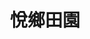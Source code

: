---
title: "悅鄉田園"
description: "悅鄉田園"
layout: shop
keywords:
  - 美食競賽
  - 台灣美食
  - 美食精選
datePublished: "2025-06-30"
dateModified: "2025-07-06"
city: "新竹縣"
district: "峨眉鄉"
address: "新竹縣峨眉鄉竹49鄉道"
phone: "035800576"
geo: "24.685387154382493, 121.01047050321395"
google_map: "https://maps.app.goo.gl/wD4hkeVqwrR5Yc8G9"
footinder: "https://footinder.com.tw/%E6%96%B0%E7%AB%B9%E7%B8%A3%E5%B3%A8%E7%9C%89%E9%84%89/74805/"
official: "https://www.facebook.com/profile.php?id=100057145193264"
award:
  - name: "500盤"
    year: "2024"
    entries:
      - dishes:
          - "客家小炒"

---